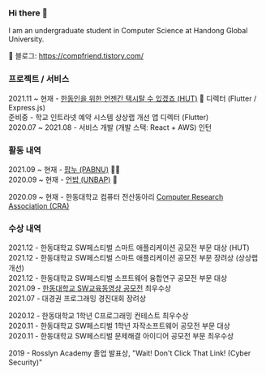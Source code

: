 ### Hi there 👋

I am an undergraduate student in Computer Science at Handong Global University.

🔗 블로그: https://compfriend.tistory.com/

### 프로젝트 / 서비스

2021.11 ~ 현재 - [한동인을 위한 언젠간 택시탈 수 있겠죠 (HUT)](https://hut.handong.us) 🚕 디렉터 (Flutter / Express.js)\
준비중 - 학교 인트라넷 예약 시스템 상상랩 개선 앱 디렉터 (Flutter)\
2020.07 ~ 2021.08 - 서비스 개발 (개발 스택: React + AWS) 인턴

### 활동 내역

2021.09 ~ 현재 - [팝누 (PABNU)](https://pabnu.github.io/) 👨‍💻  
2020.09 ~ 현재 - [언밥 (UNBAP)](https://unbap.github.io/) 🍚

2020.09 ~ 현재 - 한동대학교 컴퓨터 전산동아리 [Computer Research Association (CRA)](https://cra16.github.io/)

### 수상 내역

2021.12 - 한동대학교 SW페스티벌 스마트 애플리케이션 공모전 부문 대상 (HUT)\
2021.12 - 한동대학교 SW페스티벌 스마트 애플리케이션 공모전 부문 장려상 (상상랩개선)\
2021.12 - 한동대학교 SW페스티벌 소프트웨어 융합연구 공모전 부문 대상\
2021.09 - [한동대학교 SW교육동영상 공모전](https://www.youtube.com/playlist?list=PLVIityKQhEeRZM1908FayAbHJWcg8BEG6) 최우수상\
2021.07 - 대경권 프로그래밍 경진대회 장려상

2020.12 - 한동대학교 1학년 C프로그래밍 컨테스트 최우수상\
2020.11 - 한동대학교 SW페스티벌 1학년 자작소프트웨어 공모전 부문 대상\
2020.11 - 한동대학교 SW페스티벌 문제해결 아이디어 공모전 부문 최우수상

2019 - Rosslyn Academy 졸업 발표상, "Wait! Don't Click That Link! (Cyber Security)"
